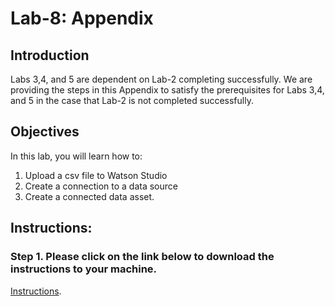 # Lab-8: Appendix
## Introduction
Labs 3,4, and 5 are dependent on Lab-2 completing successfully. We are providing the steps in this Appendix to satisfy the prerequisites for Labs 3,4, and 5 in the case that Lab-2 is not completed successfully. 

## Objectives
In this lab, you will learn how to:
1.	Upload a csv file to Watson Studio
2.	Create a connection to a data source
3.	Create a connected data asset. 

## Instructions:

### Step 1.  Please click on the link below to download the instructions to your machine.

[Instructions](https://github.com/bleonardb3/DS_POT_04-30-2020/raw/master/Lab-8-Appendix/Appendixv1.0.pdf).

